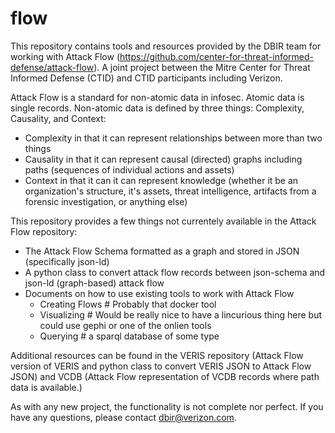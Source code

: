 # flow
This repository contains tools and resources provided by the DBIR team for working with Attack Flow (https://github.com/center-for-threat-informed-defense/attack-flow). A joint project between the Mitre Center for Threat Informed Defense (CTID) and CTID participants including Verizon.

Attack Flow is a standard for non-atomic data in infosec.  Atomic data is single records. Non-atomic data is defined by three things: Complexity, Causality, and Context:
 * Complexity in that it can represent relationships between more than two things
 * Causality in that it can represent causal (directed) graphs including paths (sequences of individual actions and assets)
 * Context in that it can it can represent knowledge (whether it be an organization's structure, it's assets, threat intelligence, artifacts from a forensic investigation, or anything else)

This repository provides a few things not currentely available in the Attack Flow repository:
 * The Attack Flow Schema formatted as a graph and stored in JSON (specifically json-ld)
 * A python class to convert attack flow records between json-schema and json-ld (graph-based) attack flow
 * Documents on how to use existing tools to work with Attack Flow
   * Creating Flows # Probably that docker tool
   * Visualizing # Would be really nice to have a lincurious thing here but could use gephi or one of the onlien tools
   * Querying # a sparql database of some type

Additional resources can be found in the VERIS repository (Attack Flow version of VERIS and python class to convert VERIS JSON to Attack Flow JSON) and VCDB (Attack Flow representation of VCDB records where path data is available.)

As with any new project, the functionality is not complete nor perfect.  If you have any questions, please contact dbir@verizon.com.